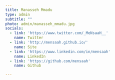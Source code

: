 ```yaml
---
title: Manasseh Mmadu
type: admin
subtitle: ""
photo: admin/manasseh_mmadu.jpg
socials:
  - link: 'https://www.twitter.com/_MeNsaaH__'
    name: Twitter
  - link: 'http://mensaah.github.io/'
    name: Site
  - link: 'https://www.linkedin.com/in/mensaah'
    name: LinkedIn
  - link: 'https://github.com/mensaah'
    name: Github

---
```

